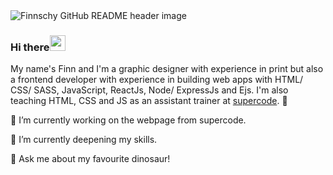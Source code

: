 <img src="https://i.imgur.com/KN9qzLt.png" alt="Finnschy GitHub README header image">

### Hi there<img src="https://media.giphy.com/media/hvRJCLFzcasrR4ia7z/giphy.gif" width="25px">
My name's Finn and I'm a graphic designer with experience in print but also a frontend developer with experience in building web apps with HTML/ CSS/ SASS, JavaScript, ReactJs, Node/ ExpressJs and Ejs. I'm also teaching HTML, CSS and JS as an assistant trainer at [supercode](https://www.super-code.de/). 📖

🔭 I’m currently working on the webpage from supercode.

🌱 I’m currently deepening my skills.

💬 Ask me about my favourite dinosaur!
<!--
**Finnschy/Finnschy** is a ✨ _special_ ✨ repository because its `README.md` (this file) appears on your GitHub profile.

Here are some ideas to get you started:

- 🔭 I’m currently working on ...
- 🌱 I’m currently learning ...
- 👯 I’m looking to collaborate on ...
- 🤔 I’m looking for help with ...
- 💬 Ask me about ...
- 📫 How to reach me: ...
- 😄 Pronouns: ...
- ⚡ Fun fact: ...
-->
